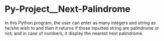 # Py-Project__Next-Palindrome
In this Python program, the user can enter as many integers and string as he/she wish to and then it returns if those inputted string are palindrome or not; and in case of numbers, it display the nearest next palindrome.
